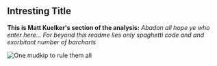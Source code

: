 ## Intresting Title

**This is Matt Kuelker's section of the analysis:**
*Abadon all hope ye who enter here... For beyond this readme lies only spaghetti code and and exorbitant number of barcharts*

![One mudkip to rule them all](https://upload.wikimedia.org/wikipedia/en/2/22/Pok%C3%A9mon_Mudkip_art.png)
